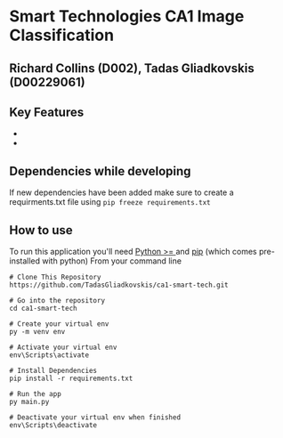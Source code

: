 # Smart Technologies CA1 Image Classification
## Richard Collins (D002), Tadas Gliadkovskis (D00229061)

## Key Features
-
-

## Dependencies while developing
If new dependencies have been added make sure to create a requirments.txt file using
```pip freeze requirements.txt```

## How to use
To run this application you'll need [Python >= ](https://www.python.org/downloads/) and [pip](https://pypi.org/) (which comes pre-installed with python)
From your command line

```
# Clone This Repository
https://github.com/TadasGliadkovskis/ca1-smart-tech.git

# Go into the repository
cd ca1-smart-tech

# Create your virtual env
py -m venv env

# Activate your virtual env
env\Scripts\activate

# Install Dependencies
pip install -r requirements.txt

# Run the app
py main.py

# Deactivate your virtual env when finished
env\Scripts\deactivate
```
